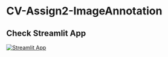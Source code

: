 # CV-Assign2-ImageAnnotation

## Check Streamlit App
[![Streamlit App](https://static.streamlit.io/badges/streamlit_badge_black_white.svg)](https://share.streamlit.io/Yeole2001/CV-Assign2-ImageAnnotation/app.py/)
